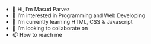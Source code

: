 - 👋 Hi, I’m Masud Parvez
- 👀 I’m interested in Programming and Web Developing
- 🌱 I’m currently learning HTML, CSS & Javascript
- 💞️ I’m looking to collaborate on
- 📫 How to reach me 

<!---
masudparvez09/masudparvez09 is a ✨ special ✨ repository because its `README.md` (this file) appears on your GitHub profile.
You can click the Preview link to take a look at your changes.
--->
